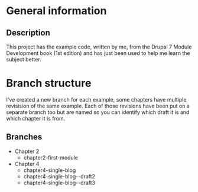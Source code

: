 # General information
## Description
This project has the example code, written by me, from the Drupal 7 Module Development book (1st edition) and has just been used to help me learn the subject better.

# Branch structure
I've created a new branch for each example, some chapters have multiple revisision of the same example. Each of those revisions have been put on a separate branch too but are named so you can identify which draft it is and which chapter it is from.
## Branches
* Chapter 2
    * chapter2-first-module
* Chapter 4
    * chapter4-single-blog
    * chapter4-single-blog--draft2 
    * chapter4-single-blog--draft3 
